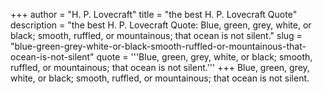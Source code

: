 +++
author = "H. P. Lovecraft"
title = "the best H. P. Lovecraft Quote"
description = "the best H. P. Lovecraft Quote: Blue, green, grey, white, or black; smooth, ruffled, or mountainous; that ocean is not silent."
slug = "blue-green-grey-white-or-black-smooth-ruffled-or-mountainous-that-ocean-is-not-silent"
quote = '''Blue, green, grey, white, or black; smooth, ruffled, or mountainous; that ocean is not silent.'''
+++
Blue, green, grey, white, or black; smooth, ruffled, or mountainous; that ocean is not silent.
